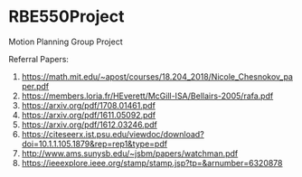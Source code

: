 # RBE550Project
Motion Planning Group Project

Referral Papers:
1. https://math.mit.edu/~apost/courses/18.204_2018/Nicole_Chesnokov_paper.pdf
2. https://members.loria.fr/HEverett/McGill-ISA/Bellairs-2005/rafa.pdf
3. https://arxiv.org/pdf/1708.01461.pdf
4. https://arxiv.org/pdf/1611.05092.pdf
5. https://arxiv.org/pdf/1612.03246.pdf
6. https://citeseerx.ist.psu.edu/viewdoc/download?doi=10.1.1.105.1879&rep=rep1&type=pdf
7. http://www.ams.sunysb.edu/~jsbm/papers/watchman.pdf
8. https://ieeexplore.ieee.org/stamp/stamp.jsp?tp=&arnumber=6320878

